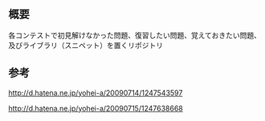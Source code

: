 ## 概要

各コンテストで初見解けなかった問題、復習したい問題、覚えておきたい問題、及びライブラリ（スニペット）を置くリポジトリ

## 参考

http://d.hatena.ne.jp/yohei-a/20090714/1247543597

http://d.hatena.ne.jp/yohei-a/20090715/1247638668
